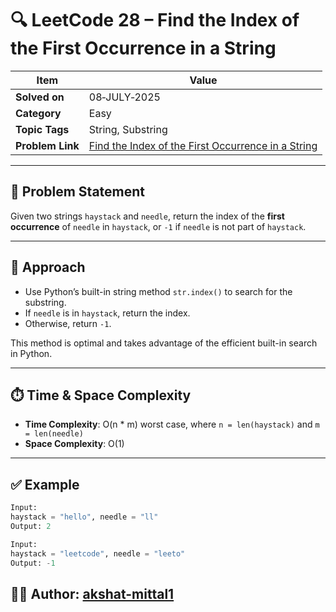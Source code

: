 # 🔍 LeetCode 28 – Find the Index of the First Occurrence in a String

| Item | Value |
|------|-------|
| **Solved on** | 08‑JULY‑2025 |
| **Category** | Easy |
| **Topic Tags** | String, Substring |
| **Problem Link** | [Find the Index of the First Occurrence in a String](https://leetcode.com/problems/find-the-index-of-the-first-occurrence-in-a-string/) |

---

## 📄 Problem Statement

Given two strings `haystack` and `needle`, return the index of the **first occurrence** of `needle` in `haystack`, or `-1` if `needle` is not part of `haystack`.

---

## 🧠 Approach

- Use Python’s built-in string method `str.index()` to search for the substring.
- If `needle` is in `haystack`, return the index.
- Otherwise, return `-1`.

This method is optimal and takes advantage of the efficient built-in search in Python.

---

## ⏱️ Time & Space Complexity

- **Time Complexity**: O(n * m) worst case, where `n = len(haystack)` and `m = len(needle)`
- **Space Complexity**: O(1)

---

## ✅ Example

```python
Input:
haystack = "hello", needle = "ll"
Output: 2

Input:
haystack = "leetcode", needle = "leeto"
Output: -1
```

## 👨‍💻 Author: [akshat-mittal1](https://github.com/akshat-mittal1)
